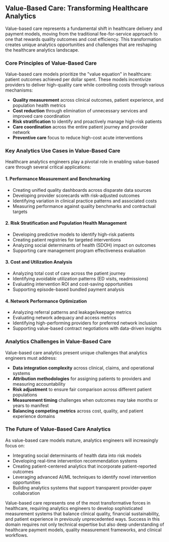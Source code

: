 ## Value-Based Care: Transforming Healthcare Analytics

Value-based care represents a fundamental shift in healthcare delivery and payment models, moving from the traditional fee-for-service approach to one that rewards quality outcomes and cost efficiency. This transformation creates unique analytics opportunities and challenges that are reshaping the healthcare analytics landscape.

### Core Principles of Value-Based Care

Value-based care models prioritize the "value equation" in healthcare: patient outcomes achieved per dollar spent. These models incentivize providers to deliver high-quality care while controlling costs through various mechanisms:

- **Quality measurement** across clinical outcomes, patient experience, and population health metrics
- **Cost reduction** through elimination of unnecessary services and improved care coordination
- **Risk stratification** to identify and proactively manage high-risk patients
- **Care coordination** across the entire patient journey and provider network
- **Preventive care** focus to reduce high-cost acute interventions

### Key Analytics Use Cases in Value-Based Care

Healthcare analytics engineers play a pivotal role in enabling value-based care through several critical applications:

#### 1. Performance Measurement and Benchmarking
- Creating unified quality dashboards across disparate data sources
- Developing provider scorecards with risk-adjusted outcomes
- Identifying variation in clinical practice patterns and associated costs
- Measuring performance against quality benchmarks and contractual targets

#### 2. Risk Stratification and Population Health Management
- Developing predictive models to identify high-risk patients
- Creating patient registries for targeted interventions
- Analyzing social determinants of health (SDOH) impact on outcomes
- Supporting care management program effectiveness evaluation

#### 3. Cost and Utilization Analysis
- Analyzing total cost of care across the patient journey
- Identifying avoidable utilization patterns (ED visits, readmissions)
- Evaluating intervention ROI and cost-saving opportunities
- Supporting episode-based bundled payment analysis

#### 4. Network Performance Optimization
- Analyzing referral patterns and leakage/keepage metrics
- Evaluating network adequacy and access metrics
- Identifying high-performing providers for preferred network inclusion
- Supporting value-based contract negotiations with data-driven insights

### Analytics Challenges in Value-Based Care

Value-based care analytics present unique challenges that analytics engineers must address:

- **Data integration complexity** across clinical, claims, and operational systems
- **Attribution methodologies** for assigning patients to providers and measuring accountability
- **Risk adjustment** to ensure fair comparison across different patient populations
- **Measurement timing** challenges when outcomes may take months or years to manifest
- **Balancing competing metrics** across cost, quality, and patient experience domains

### The Future of Value-Based Care Analytics

As value-based care models mature, analytics engineers will increasingly focus on:

- Integrating social determinants of health data into risk models
- Developing real-time intervention recommendation systems
- Creating patient-centered analytics that incorporate patient-reported outcomes
- Leveraging advanced AI/ML techniques to identify novel intervention opportunities
- Building analytics systems that support transparent provider-payer collaboration

Value-based care represents one of the most transformative forces in healthcare, requiring analytics engineers to develop sophisticated measurement systems that balance clinical quality, financial sustainability, and patient experience in previously unprecedented ways. Success in this domain requires not only technical expertise but also deep understanding of healthcare payment models, quality measurement frameworks, and clinical workflows.